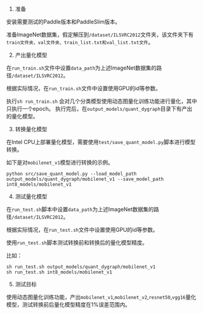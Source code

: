 1. 准备

安装需要测试的Paddle版本和PaddleSlim版本。

准备ImageNet数据集，假定解压到`/dataset/ILSVRC2012`文件夹，该文件夹下有`train文件夹、val文件夹、train_list.txt和val_list.txt文件`。

2. 产出量化模型

在`run_train.sh`文件中设置`data_path`为上述ImageNet数据集的路径`/dataset/ILSVRC2012`。

根据实际情况，在`run_train.sh`文件中设置使用GPU的id等参数。

执行`sh run_train.sh` 会对几个分类模型使用动态图量化训练功能进行量化，其中只执行一个epoch。
执行完后，在`output_models/quant_dygraph`目录下有产出的量化模型。

3. 转换量化模型

在Intel CPU上部署量化模型，需要使用`test/save_quant_model.py`脚本进行模型转换。

如下是对`mobilenet_v1`模型进行转换的示例。
```
python src/save_quant_model.py --load_model_path output_models/quant_dygraph/mobilenet_v1 --save_model_path int8_models/mobilenet_v1
```

4. 测试量化模型

在`run_test.sh`脚本中设置`data_path`为上述ImageNet数据集的路径`/dataset/ILSVRC2012`。

根据实际情况，在`run_test.sh`文件中设置使用GPU的id等参数。

使用`run_test.sh`脚本测试转换前和转换后的量化模型精度。

比如：
```
sh run_test.sh output_models/quant_dygraph/mobilenet_v1
sh run_test.sh int8_models/mobilenet_v1
```

5. 测试目标

使用动态图量化训练功能，产出`mobilenet_v1`,`mobilenet_v2`,`resnet50`,`vgg16`量化模型，测试转换前后量化模型精度在1%误差范围内。


